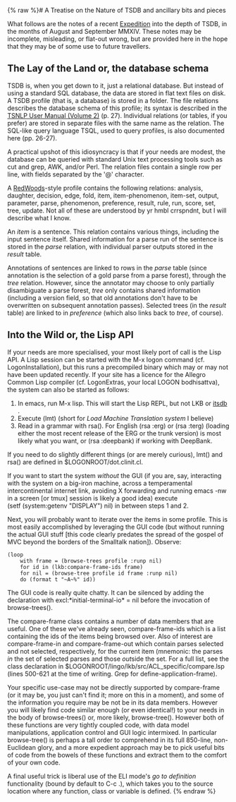 {% raw %}# A Treatise on the Nature of TSDB and ancillary bits and pieces

What follows are the notes of a recent [Expedition](/ArneSkj%C3%A6rholt)
into the depth of TSDB, in the months of August and September MMXIV.
These notes may be incomplete, misleading, or flat-out wrong, but are
provided here in the hope that they may be of some use to future
travellers.

## The Lay of the Land or, the database schema

TSDB is, when you get down to it, just a relational database. But
instead of using a standard SQL database, the data are stored in flat
text files on disk. A TSDB profile (that is, a database) is stored in a
folder. The file relations describes the database schema of this
profile; its syntax is described in the [TSNLP User Manual (Volume
2)](http://www.delph-in.net/tsnlp/ftp/manual/volume2.ps.gz) (p. 27).
Individual relations (or tables, if you prefer) are stored in separate
files with the same name as the relation. The SQL-like query language
TSQL, used to query profiles, is also documented here (pp. 26-27).

A practical upshot of this idiosyncracy is that if your needs are
modest, the database can be queried with standard Unix text processing
tools such as cut and grep, AWK, and/or Perl. The relation files contain
a single row per line, with fields separated by the '@' character.

A [RedWoods](/RedWoods)-style profile contains the following relations:
analysis, daughter, decision, edge, fold, item, item-phenomenon,
item-set, output, parameter, parse, phenomenon, preference, result,
rule, run, score, set, tree, update. Not all of these are understood by
yr hmbl crrspndnt, but I will describe what I know.

An *item* is a sentence. This relation contains various things,
including the input sentence itself. Shared information for a parse run
of the sentence is stored in the *parse* relation, with individual
parser outputs stored in the *result* table.

Annotations of sentences are linked to rows in the *parse* table (since
annotation is the selection of a gold parse from a parse forest),
through the *tree* relation. However, since the annotator may choose to
only partially disambiguate a parse forest, *tree* only contains shared
information (including a version field, so that old annotations don't
have to be overwritten on subsequent annotation passes). Selected trees
(in the *result* table) are linked to in *preference* (which also links
back to *tree*, of course).

## Into the Wild or, the Lisp API

If your needs are more specialised, your most likely port of call is the
Lisp API. A Lisp session can be started with the M-x logon command (cf.
LogonInstallation), but this runs a precompiled
binary which may or may not have been updated recently. If your site has
a licence for the Allegro Common Lisp compiler (cf.
LogonExtras, your local LOGON bodhisattva), the system
can also be started as follows:

1. In emacs, run M-x lisp. This will start the Lisp REPL, but not LKB
or [itsdb](/itsdb) .
2. Execute (lmt) (short for *Load Machine Translation system* I
believe)
3. Read in a grammar with rsa(). For English (rsa :erg) or (rsa :terg)
(loading either the most recent release of the ERG or the trunk
version) is most likely what you want, or (rsa :deepbank) if working
with DeepBank.

If you need to do slightly different things (or are merely curious),
lmt() and rsa() are defined in $LOGONROOT/dot.clinit.cl.

If you want to start the system *without* the GUI (if you are, say,
interacting with the system on a big-iron machine, across a
temperamental intercontinental internet link, avoiding X forwarding and
running emacs -nw in a screen \[or tmux\] session is likely a good idea)
execute (setf (system:getenv "DISPLAY") nil) in between steps 1 and 2.

Next, you will probably want to iterate over the items in some profile.
This is most easily accomplished by leveraging the GUI code (but without
running the actual GUI stuff \[this code clearly predates the spread of
the gospel of MVC beyond the borders of the Smalltalk nation\]).
Observe:

    (loop
        with frame = (browse-trees profile :runp nil)
        for id in (lkb:compare-frame-ids frame)
        for nil = (browse-tree profile id frame :runp nil)
        do (format t "~A~%" id))

The GUI code is really quite chatty. It can be silenced by adding the
declaration with excl:\*initial-terminal-io\* = nil before the
invocation of browse-trees().

The compare-frame class contains a number of data members that are
useful. One of these we've already seen, compare-frame-ids which is a
list containing the ids of the items being browsed over. Also of
interest are compare-frame-in and compare-frame-out which contain parses
selected and not selected, respectively, for the current item (mnemonic:
the parses *in* the set of selected parses and those *out*side the set.
For a full list, see the class declaration in
$LOGONROOT/lingo/lkb/src/ACL\_specific/compare.lsp (lines 500-621 at the
time of writing. Grep for define-application-frame).

Your specific use-case may not be directly supported by compare-frame
(or it may be, you just can't find it; more on this in a moment), and
some of the information you require may be not be in its data members.
However you will likely find code similar enough (or even identical!) to
your needs in the body of browse-trees() or, more likely, browse-tree().
However both of these functions are very tightly coupled code, with data
model manipulations, application control and GUI logic intermixed. In
particular browse-tree() is perhaps a tall order to comprehend in its
full 850-line, non-Euclidean glory, and a more expedient approach may be
to pick useful bits of code from the bowels of these functions and
extract them to the comfort of your own code.

A final useful trick is liberal use of the ELI mode's *go to definition*
functionality (bound by default to C-c .), which takes you to the source
location where any function, class or variable is defined.
<update date omitted for speed>{% endraw %}